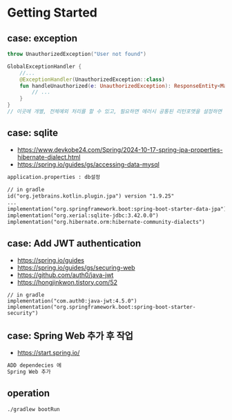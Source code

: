 # Getting Started

## case: exception
```kotlin
throw UnauthorizedException("User not found")

GlobalExceptionHandler {
    //...
    @ExceptionHandler(UnauthorizedException::class)
    fun handleUnauthorized(e: UnauthorizedException): ResponseEntity<Map<String, Any>> {
        // ...
    }
}
// 이곳에 개별, 전체예외 처리를 할 수 있고, 필요하면 에러시 공통된 리턴포맷을 설정하면 된다.
```

## case: sqlite
- https://www.devkobe24.com/Spring/2024-10-17-spring-jpa-properties-hibernate-dialect.html
- https://spring.io/guides/gs/accessing-data-mysql
```dtd
application.properties : db설정
        
// in gradle
id("org.jetbrains.kotlin.plugin.jpa") version "1.9.25"
...
implementation("org.springframework.boot:spring-boot-starter-data-jpa")
implementation("org.xerial:sqlite-jdbc:3.42.0.0")
implementation("org.hibernate.orm:hibernate-community-dialects")

```

## case: Add JWT authentication
- https://spring.io/guides
- https://spring.io/guides/gs/securing-web
- https://github.com/auth0/java-jwt
- https://hongjinkwon.tistory.com/52
```
// in gradle
implementation("com.auth0:java-jwt:4.5.0")
implementation("org.springframework.boot:spring-boot-starter-security")
```

## case: Spring Web 추가 후 작업
- https://start.spring.io/
```dtd
ADD dependecies 에
Spring Web 추가
```

## operation
```bash
./gradlew bootRun
```